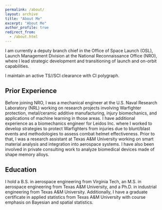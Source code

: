 ```yaml
---
permalink: /about/
layout: archive
title: "About Me"
excerpt: "About Me"
author_profile: true
redirect_from: 
  - /about.html
---
```


I am currently a deputy branch chief in the Office of Space Launch (OSL), Launch Management Division at the National Reconnaissance Office (NRO), where I lead strategic development and transitioning of launch and on-orbit capabilities.

I maintain an active TS//SCI clearance with CI polygraph. 

Prior Experience
------
Before joining NRO, I was a mechanical engineer at the U.S. Naval Research Laboratory (NRL) working on research projects involving Warfighter protection, metal/ceramic additive manufacturing, injury biomechanics, and applications of machine learning in those areas. I have additional experience as a biomechanics engineer for Leidos Inc. where I worked to develop strategies to protect Warfighters from injuries due to blunt/blast events and methodologies to assess combat helmet effectiveness. Prior to that, I was a research assistant at Texas A&amp;M University working on smart material analysis and integration into aerospace systems. I have also been involved in private consulting work to analyze biomedical devices made of shape memory alloys.

Education
------
I hold a B.S. in aerospace engineering from Virginia Tech, an M.S. in aerospace engineering from Texas A&amp;M University, and a Ph.D. in industrial engineering from Texas A&amp;M University. Additionally, I have a graduate certificate in applied statistics from Texas A&amp;M University with course emphasis on Bayesian and spatial statistics.
